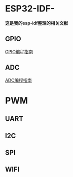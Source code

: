 # ESP32-IDF-

**这是我的esp-idf整理的相关文献**


## GPIO

[GPIO编程指南](/GPIO/GPIO.md)

## ADC

[ADC编程指南](/ADC/ADC.md)

# PWM

## UART

## I2C

## SPI

## WIFI
